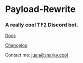 # Payload-Rewrite

### A really cool TF2 Discord bot.


[Docs](https://sharky.cool/s/payload-docs)

[Changelog](https://github.com/jdeurt/payload-rewrite/blob/master/changelog.md)

Contact me: [juan@sharky.cool](mailto:juan@sharky.cool)